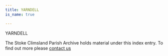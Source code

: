 ```yaml
---
title: YARNDELL
is_name: true

---
```


YARNDELL


The Stoke Climsland Parish Archive holds material under this index entry. To find out more please [contact us](/contact/)
